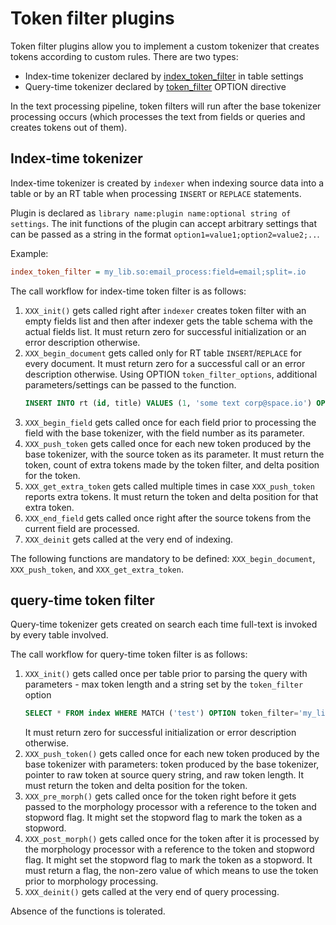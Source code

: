 # Token filter plugins

Token filter plugins allow you to implement a custom tokenizer that creates tokens according to custom rules. There are two types:

* Index-time tokenizer declared by [index_token_filter](../../../Creating_a_table/NLP_and_tokenization/Low-level_tokenization.md#index_token_filter) in table settings
* Query-time tokenizer declared by [token_filter](../../../Searching/Options.md#token_filter) OPTION directive

In the text processing pipeline, token filters will run after the base tokenizer processing occurs (which processes the text from fields or queries and creates tokens out of them).

## Index-time tokenizer

Index-time tokenizer is created by `indexer` when indexing source data into a table or by an RT table when processing `INSERT` or `REPLACE` statements.

Plugin is declared as `library name:plugin name:optional string of settings`. The init functions of the plugin can accept arbitrary settings that can be passed as a string in the format `option1=value1;option2=value2;..`.

Example:

```ini
index_token_filter = my_lib.so:email_process:field=email;split=.io
```

The call workflow for index-time token filter is as follows:

1.  `XXX_init()` gets called right after `indexer` creates token filter with an empty fields list and then after indexer gets the table schema with the actual fields list. It must return zero for successful initialization or an error description otherwise.
2.  `XXX_begin_document` gets called only for RT table `INSERT`/`REPLACE` for every document. It must return zero for a successful call or an error description otherwise. Using OPTION `token_filter_options`, additional parameters/settings can be passed to the function.
    ```sql
    INSERT INTO rt (id, title) VALUES (1, 'some text corp@space.io') OPTION token_filter_options='.io'
    ```
3.  `XXX_begin_field` gets called once for each field prior to processing the field with the base tokenizer, with the field number as its parameter.
4.  `XXX_push_token` gets called once for each new token produced by the base tokenizer, with the source token as its parameter. It must return the token, count of extra tokens made by the token filter, and delta position for the token.
5.  `XXX_get_extra_token` gets called multiple times in case `XXX_push_token` reports extra tokens. It must return the token and delta position for that extra token.
6.  `XXX_end_field` gets called once right after the source tokens from the current field are processed.
7.  `XXX_deinit` gets called at the very end of indexing.

The following functions are mandatory to be defined: `XXX_begin_document`, `XXX_push_token`, and `XXX_get_extra_token`.

## query-time token filter

Query-time tokenizer gets created on search each time full-text is invoked by every table involved.

The call workflow for query-time token filter is as follows:

1.  `XXX_init()` gets called once per table prior to parsing the query with parameters - max token length and a string set by the `token_filter` option
    ```sql
    SELECT * FROM index WHERE MATCH ('test') OPTION token_filter='my_lib.so:query_email_process:io'
    ```
    It must return zero for successful initialization or error description otherwise.
2.  `XXX_push_token()` gets called once for each new token produced by the base tokenizer with parameters: token produced by the base tokenizer, pointer to raw token at source query string, and raw token length. It must return the token and delta position for the token.
3.  `XXX_pre_morph()` gets called once for the token right before it gets passed to the morphology processor with a reference to the token and stopword flag. It might set the stopword flag to mark the token as a stopword.
4.  `XXX_post_morph()` gets called once for the token after it is processed by the morphology processor with a reference to the token and stopword flag. It might set the stopword flag to mark the token as a stopword. It must return a flag, the non-zero value of which means to use the token prior to morphology processing.
5.  `XXX_deinit()` gets called at the very end of query processing.

Absence of the functions is tolerated.

<!-- proofread -->

